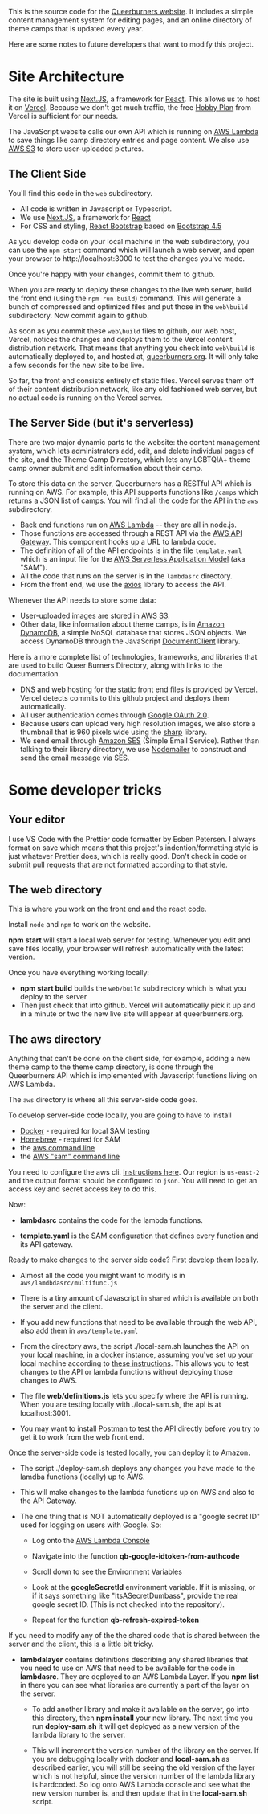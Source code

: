 This is the source code for the [Queerburners website](https://queerburners.org). It includes a simple content management system for editing pages, and an online directory of theme camps that is updated every year.

Here are some notes to future developers that want to modify this project.

# Site Architecture

The site is built using [Next.JS](https://nextjs.org), a framework for [React](https://reactjs.org/docs/getting-started.html). This allows us to host it on [Vercel](https://vercel.com/). Because we don't get much traffic, the free [Hobby Plan](https://vercel.com/pricing) from Vercel is sufficient for our needs.

The JavaScript website calls our own API which is running on [AWS Lambda](https://aws.amazon.com/lambda/) to save things like camp directory entries and page content. We also use [AWS S3](https://aws.amazon.com/s3) to store user-uploaded pictures.

## The Client Side

You'll find this code in the `web` subdirectory.

- All code is written in Javascript or Typescript.
- We use [Next.JS](https://nextjs.org), a framework for [React](https://reactjs.org/docs/getting-started.html)
- For CSS and styling, [React Bootstrap](https://react-bootstrap.github.io/getting-started/introduction/) based on [Bootstrap 4.5](https://getbootstrap.com/docs/4.5/getting-started/introduction/)

As you develop code on your local machine in the web subdirectory, you can use the `npm start` command which will launch a web server, and open your browser to http://localhost:3000 to test the changes you've made.

Once you're happy with your changes, commit them to github.

When you are ready to deploy these changes to the live web server, build the front end (using the `npm run build`) command. This will generate a bunch of compressed and optimized files and put those in the `web\build` subdirectory. Now commit again to github.

As soon as you commit these `web\build` files to github, our web host, Vercel, notices the changes and deploys them to the Vercel content distribution network. That means that anything you check into `web\build` is automatically deployed to, and hosted at, [queerburners.org](https://queerburners.org). It will only take a few seconds for the new site to be live.

So far, the front end consists entirely of static files. Vercel serves them off of their content distribution network, like any old fashioned web server, but no actual code is running on the Vercel server.

## The Server Side (but it's serverless)

There are two major dynamic parts to the website: the content management system, which lets administrators add, edit, and delete individual pages of the site, and the Theme Camp Directory, which lets any LGBTQIA+ theme camp owner submit and edit information about their camp.

To store this data on the server, Queerburners has a RESTful API which is running on AWS. For example, this API supports functions like `/camps` which returns a JSON list of camps. You will find all the code for the API in the `aws` subdirectory.

- Back end functions run on [AWS Lambda](https://docs.aws.amazon.com/lambda/latest/dg/welcome.html) -- they are all in node.js.
- Those functions are accessed through a REST API via the [AWS API Gateway](https://docs.aws.amazon.com/apigateway/latest/developerguide/welcome.html). This component hooks up a URL to lambda code.
- The definition of all of the API endpoints is in the file `template.yaml` which is an input file for the [AWS Serverless Application Model](https://docs.aws.amazon.com/serverless-application-model/latest/developerguide/what-is-sam.html) (aka "SAM").
- All the code that runs on the server is in the `lambdasrc` directory.
- From the front end, we use the [axios](https://github.com/axios/axios) library to access the API.

Whenever the API needs to store some data:

- User-uploaded images are stored in [AWS S3](https://docs.aws.amazon.com/AmazonS3/latest/dev/Welcome.html).
- Other data, like information about theme camps, is in [Amazon DynamoDB](https://docs.aws.amazon.com/amazondynamodb/latest/developerguide/Introduction.html), a simple NoSQL database that stores JSON objects. We access DynamoDB through the JavaScript [DocumentClient](https://docs.aws.amazon.com/AWSJavaScriptSDK/latest/AWS/DynamoDB/DocumentClient.html) library.

Here is a more complete list of technologies, frameworks, and libraries that are used to build Queer Burners Directory, along with links to the documentation.

- DNS and web hosting for the static front end files is provided by [Vercel](https://vercel.com/docs/configuration#introduction/configuration-reference). Vercel detects commits to this github project and deploys them automatically.
- All user authentication comes through [Google OAuth 2.0](https://developers.google.com/identity/protocols/oauth2/web-server).
- Because users can upload very high resolution images, we also store a thumbnail that is 960 pixels wide using the [sharp](https://sharp.pixelplumbing.com/) library.
- We send email through [Amazon SES](https://docs.aws.amazon.com/ses/latest/DeveloperGuide/Welcome.html) (Simple Email Service). Rather than talking to their library directory, we use [Nodemailer](https://nodemailer.com/about/) to construct and send the email message via SES.

# Some developer tricks

## Your editor

I use VS Code with the Prettier code formatter by Esben Petersen. I always format on save which means that this project's indention/formatting style is just whatever Prettier does, which is really good. Don't check in code or submit pull requests that are not formatted according to that style.

## The **web** directory

This is where you work on the front end and the react code.

Install `node` and `npm` to work on the website.

**npm start** will start a local web server for testing. Whenever you edit and save files locally, your browser will refresh automatically with the latest version.

Once you have everything working locally:

- **npm start build** builds the `web/build` subdirectory which is what you deploy to the server
- Then just check that into github. Vercel will automatically pick it up and in a minute or two the new live site will appear at queerburners.org.

## The **aws** directory

Anything that can't be done on the client side, for example, adding a new theme camp to the theme camp directory, is done through the Queerburners API which is implemented with Javascript functions living on AWS Lambda.

The `aws` directory is where all this server-side code goes.

To develop server-side code locally, you are going to have to install

- [Docker](https://www.docker.com) - required for local SAM testing
- [Homebrew](https://brew.sh) - required for SAM
- the [aws command line](https://aws.amazon.com/cli/)
- the [AWS "sam" command line](https://docs.aws.amazon.com/serverless-application-model/latest/developerguide/serverless-sam-cli-install.html)

You need to configure the aws cli. [Instructions here](https://docs.aws.amazon.com/cli/latest/userguide/cli-configure-quickstart.html). Our region is `us-east-2` and the output format should be configured to `json`. You will need to get an access key and secret access key to do this.

Now:

- **lambdasrc** contains the code for the lambda functions.

- **template.yaml** is the SAM configuration that defines every function and its API gateway.

Ready to make changes to the server side code? First develop them locally.

- Almost all the code you might want to modify is in `aws/lamdbdasrc/multifunc.js`

- There is a tiny amount of Javascript in `shared` which is available on both the server and the client.

- If you add new functions that need to be available through the web API, also add them in `aws/template.yaml`

- From the directory aws, the script ./local-sam.sh launches the API on your local machine, in a docker instance, assuming you've set up your local machine according to [these instructions](https://docs.aws.amazon.com/serverless-application-model/latest/developerguide/serverless-sam-cli-install-mac.html). This allows you to test changes to the API or lambda functions without deploying those changes to AWS.

- The file **web/definitions.js** lets you specify where the API is running. When you are testing locally with ./local-sam.sh, the api is at localhost:3001.

- You may want to install [Postman](https://www.postman.com) to test the API directly before you try to get it to work from the web front end.

Once the server-side code is tested locally, you can deploy it to Amazon.

- The script ./deploy-sam.sh deploys any changes you have made to the lamdba functions (locally) up to AWS.

- This will make changes to the lambda functions up on AWS and also to the API Gateway.

- The one thing that is NOT automatically deployed is a "google secret ID" used for logging on users with Google. So:

  - Log onto the [AWS Lambda Console](https://us-east-2.console.aws.amazon.com/lambda/home?region=us-east-2#/discover)

  - Navigate into the function **qb-google-idtoken-from-authcode**

  - Scroll down to see the Environment Variables

  - Look at the **googleSecretId** environment variable. If
    it is missing, or if it says something like "ItsASecretDumbass", provide the real google secret ID. (This is not checked into the repository).

  - Repeat for the function **qb-refresh-expired-token**

If you need to modify any of the the shared code that is shared between the server and the client, this is a little bit tricky.

- **lambdalayer** contains definitions describing any shared libraries that you need to use on AWS that need to be available for the code in **lambdasrc**. They are deployed to an AWS Lambda Layer. If you **npm list** in there you can see what libraries are currently a part of the layer on the server.

  - To add another library and make it available on the server, go into this directory, then **npm install** your new library. The next time you run **deploy-sam.sh** it will get deployed as a new version of the lambda library to the server.

  - This will increment the version number of the library on the server. If you are debugging locally with docker and **local-sam.sh** as described earlier, you will still be seeing the old version of the layer which is not helpful, since the version number of the lambda library is hardcoded. So log onto AWS Lambda console and see what the new version number is, and then update that in the **local-sam.sh** script.
